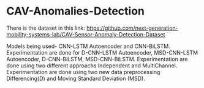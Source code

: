 # CAV-Anomalies-Detection
There is the dataset in this link: https://github.com/next-generation-mobility-systems-lab/CAV-Sensor-Anomaly-Detection-Dataset

Models being used- CNN-LSTM Autoencoder and CNN-BiLSTM. 
Experimentation are done for D-CNN-LSTM Autoencoder, MSD-CNN-LSTM Autoencoder, D-CNN-BiLSTM, MSD-CNN-BiLSTM.
Experimentation are done using two different approachs Independent and MultiChannel. 
Experimentation are done using two new data preprocessing Differencing(D) and Moving Standard Deviation (MSD).



